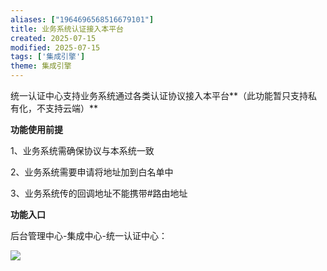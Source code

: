 ```yaml
---
aliases: ["1964696568516679101"]
title: 业务系统认证接入本平台
created: 2025-07-15
modified: 2025-07-15
tags: ['集成引擎']
theme: 集成引擎
---
```


统一认证中心支持业务系统通过各类认证协议接入本平台**（此功能暂只支持私有化，不支持云端）**

**功能使用前提**

1、业务系统需确保协议与本系统一致

2、业务系统需要申请将地址加到白名单中

3、业务系统传的回调地址不能携带#路由地址

**功能入口**

后台管理中心-集成中心-统一认证中心：

![](https://myhelpdoc.oss-cn-heyuan.aliyuncs.com/mdimages/f3262a594c85a731be22584e144a7f3d.jpg)

